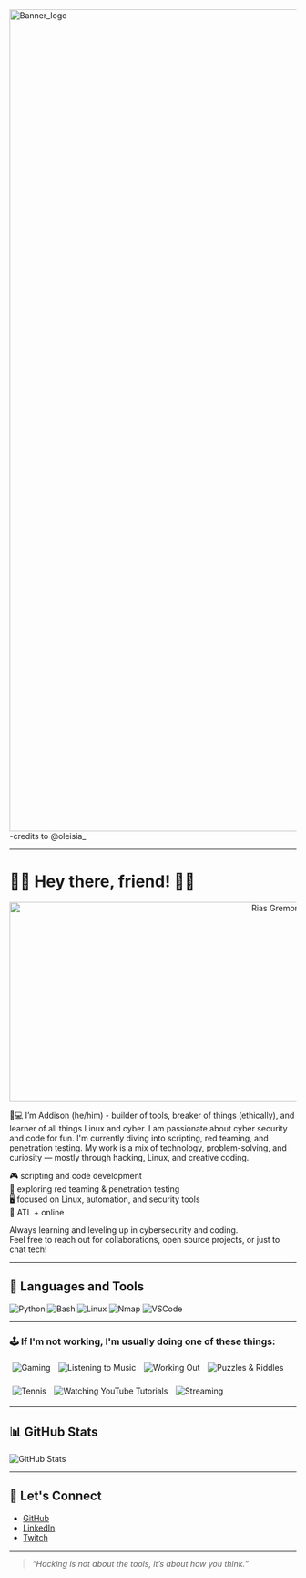 <img width="2560" height="1440" alt="Banner_logo" src="https://github.com/user-attachments/assets/997488c2-3555-4315-b99b-65ae042a9834" />
-credits to @oleisia_

---

# 🐶🎉 Hey there, friend! 🎉🐶
<p align="center">
  <img src="https://i.pinimg.com/originals/54/35/0e/54350ef2508decb79038af9a90d43f15.gif" alt="Rias Gremory GIF"  width="950" height="350" />
</p>

  🐶💻 I’m Addison (he/him) - builder of tools, breaker of things (ethically), and learner of all things Linux and cyber. I am passionate about cyber security and code for fun. I'm currently diving into scripting, red teaming, and penetration testing. My work is a mix of technology, problem-solving, and curiosity — mostly through hacking, Linux, and creative coding.

🎮 scripting and code development  
🔐 exploring red teaming & penetration testing  
🖥 focused on Linux, automation, and security tools  
📍 ATL + online

Always learning and leveling up in cybersecurity and coding.  
Feel free to reach out for collaborations, open source projects, or just to chat tech!

---

## 🧰 Languages and Tools

![Python](https://img.shields.io/badge/-Python-3776AB?style=for-the-badge&logo=python&logoColor=white)
![Bash](https://img.shields.io/badge/-Bash-4EAA25?style=for-the-badge&logo=gnubash&logoColor=white)
![Linux](https://img.shields.io/badge/-Linux-FCC624?style=for-the-badge&logo=linux&logoColor=black)
![Nmap](https://img.shields.io/badge/-Nmap-004872?style=for-the-badge&logo=nmap&logoColor=white)
![VSCode](https://img.shields.io/badge/-VSCode-007ACC?style=for-the-badge&logo=visualstudiocode&logoColor=white)

---

### 🕹️ If I'm not working, I'm usually doing one of these things:

<p align="left">
  <img src="https://img.shields.io/badge/-Gaming-9146FF?style=for-the-badge&logo=steam&logoColor=white" alt="Gaming" style="margin: 5px;" />
  <img src="https://img.shields.io/badge/-Listening%20to%20Music-1DB954?style=for-the-badge&logo=spotify&logoColor=white" alt="Listening to Music" style="margin: 5px;" />
  <img src="https://img.shields.io/badge/-Working%20Out-FF5733?style=for-the-badge&logo=dumbbell&logoColor=white" alt="Working Out" style="margin: 5px;" />
  <img src="https://img.shields.io/badge/-Puzzles%20&%20Riddles-FFC300?style=for-the-badge&logo=pocketcasts&logoColor=black" alt="Puzzles & Riddles" style="margin: 5px;" />
</p>
<p align="left">
  <img src="https://img.shields.io/badge/-Tennis-00BFFF?style=for-the-badge&logo=googletagmanager&logoColor=white" alt="Tennis" style="margin: 5px;" />
  <img src="https://img.shields.io/badge/-Watching%20YouTube%20Tutorials-FF0000?style=for-the-badge&logo=youtube&logoColor=white" alt="Watching YouTube Tutorials" style="margin: 5px;" />
  <img src="https://img.shields.io/badge/-Streaming-9146FF?style=for-the-badge&logo=twitch&logoColor=white" alt="Streaming" style="margin: 5px;" />
</p>



---

## 📊 GitHub Stats

![GitHub Stats](https://github-readme-stats.vercel.app/api?username=yourusername&show_icons=true&theme=radical)

---

## 🔗 Let's Connect

- [GitHub](https://github.com/GdR3born)
- [LinkedIn](https://www.linkedin.com/in/addison-cousin-hardrick/])
- [Twitch](https://www.twitch.tv/gdr3born)

---

> *“Hacking is not about the tools, it’s about how you think.”*
